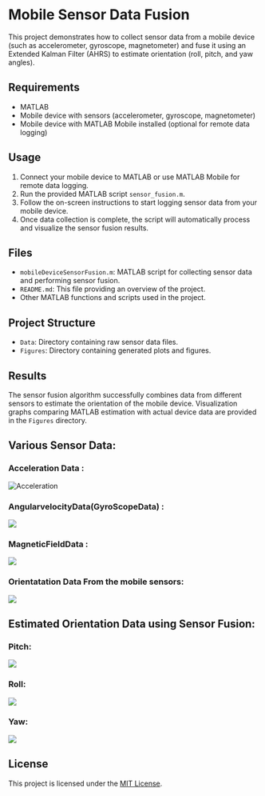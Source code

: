 # Mobile Sensor Data Fusion

This project demonstrates how to collect sensor data from a mobile device (such as accelerometer, gyroscope, magnetometer) and fuse it using an Extended Kalman Filter (AHRS) to estimate orientation (roll, pitch, and yaw angles).

## Requirements

- MATLAB
- Mobile device with sensors (accelerometer, gyroscope, magnetometer)
- Mobile device with MATLAB Mobile installed (optional for remote data logging)

## Usage

1. Connect your mobile device to MATLAB or use MATLAB Mobile for remote data logging.
2. Run the provided MATLAB script `sensor_fusion.m`.
3. Follow the on-screen instructions to start logging sensor data from your mobile device.
4. Once data collection is complete, the script will automatically process and visualize the sensor fusion results.

## Files

- `mobileDeviceSensorFusion.m`: MATLAB script for collecting sensor data and performing sensor fusion.
- `README.md`: This file providing an overview of the project.
- Other MATLAB functions and scripts used in the project.

## Project Structure

- `Data`: Directory containing raw sensor data files.
- `Figures`: Directory containing generated plots and figures.

## Results

The sensor fusion algorithm successfully combines data from different sensors to estimate the orientation of the mobile device. Visualization graphs comparing MATLAB estimation with actual device data are provided in the `Figures` directory.

## Various Sensor Data:

### Acceleration Data :
![Acceleration](./Figures/AccelerationData.png)

### AngularvelocityData(GyroScopeData) :
![](./Figures/AngularVelocityData.png)

### MagneticFieldData :
![](./Figures/MagneticFieldData.png)

### Orientatation Data From the mobile sensors:
![](./Figures/OrientationData.png)

## Estimated Orientation Data using Sensor Fusion:

### Pitch:
![](./Figures/Pitch.png)

### Roll:
![](./Figures/Roll.png)

### Yaw:
![](./Figures/Yaw.png)


## License

This project is licensed under the [MIT License](LICENSE).
